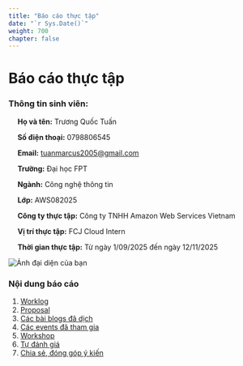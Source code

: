 ```yaml
---
title: "Báo cáo thực tập"
date: "`r Sys.Date()`"
weight: 700
chapter: false
---
```


# Báo cáo thực tập
### Thông tin sinh viên:
&emsp; **Họ và tên:** Trương Quốc Tuấn

&emsp; **Số điện thoại:** 0798806545

&emsp; **Email:** tuanmarcus2005@gmail.com

&emsp; **Trường:** Đại học FPT 

&emsp; **Ngành:** Công nghệ thông tin

&emsp; **Lớp:** AWS082025

&emsp; **Công ty thực tập:** Công ty TNHH Amazon Web Services Vietnam

&emsp; **Vị trí thực tập:** FCJ Cloud Intern

&emsp; **Thời gian thực tập:** Từ ngày 1/09/2025 đến ngày 12/11/2025

![Ảnh đại diện của bạn](/images/avatar.png)



### Nội dung báo cáo

1.  [Worklog](1-Worklog/)
2.  [Proposal](2-Proposal/)
3.  [Các bài blogs đã dịch](3-BlogsTranslated/)
4.  [Các events đã tham gia](4-EventParticipated/)
5.  [Workshop](5-Workshop/)
6.  [Tự đánh giá](6-Self-evaluation/)
7.  [Chia sẻ, đóng góp ý kiến](7-Feedback/)